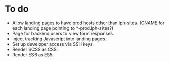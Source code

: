 To do
=====

* Allow landing pages to have prod hosts other than lph-sites. (CNAME for each landing page pointing to *-prod.lph-sites?)
* Page for backend users to view form responses.
* Inject tracking Javascript into landing pages.
* Set up developer access via SSH keys.
* Render SCSS as CSS.
* Render ES6 as ES5.
